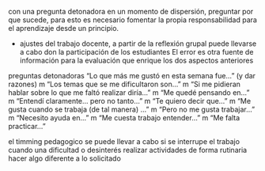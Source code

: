  con una pregunta detonadora en un momento de dispersión, preguntar por que sucede, para esto es necesario fomentar la propia responsabilidad para el aprendizaje desde un principio.


- ajustes del trabajo docente, a partir de la reflexión grupal puede llevarse a cabo don la participación de los estudiantes
El error es otra fuente de información para la evaluación que enrique los dos aspectos anteriores

preguntas detonadoras
“Lo que más me gustó en esta semana fue…” (y dar razones)
m “Los temas que se me dificultaron son…”
m “Si me pidieran hablar sobre lo que me faltó realizar diría…”
m “Me quedé pensando en…”
m “Entendí claramente… pero no tanto…”
m “Te quiero decir que…”
m “Me gusta cuando se trabaja (de tal manera) …”
m “Pero no me gusta trabajar…”
m “Necesito ayuda en…”
m “Me cuesta trabajo entender…”
m “Me falta practicar…”

el timming pedagogico se puede llevar a cabo si se  interrupe el trabajo cuando
una dificultad o desinterés
realizar actividades de forma rutinaria
hacer algo diferente a lo solicitado

